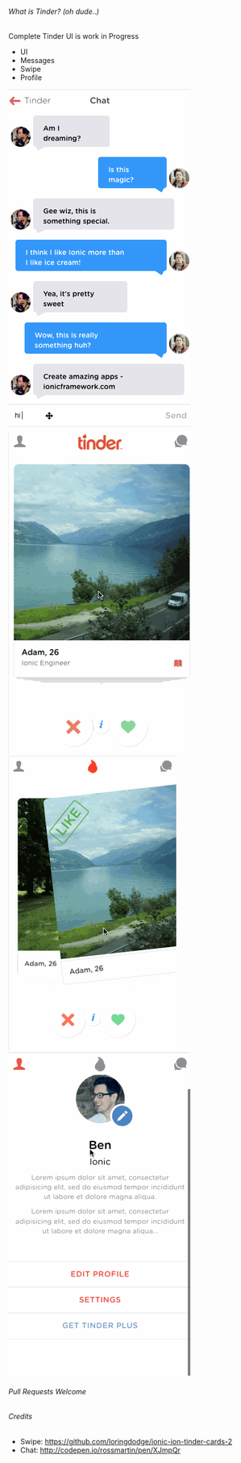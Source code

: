 ###### What is Tinder? (oh dude..)

Complete Tinder UI is work in Progress

- UI
- Messages
- Swipe
- Profile

![alt tag](animate_3.gif)
![alt tag](animate_2.gif)
![alt tag](animate_1.gif)
![alt tag](animate.gif)

###### Pull Requests Welcome

###### Credits

- Swipe: https://github.com/loringdodge/ionic-ion-tinder-cards-2
- Chat: http://codepen.io/rossmartin/pen/XJmpQr

